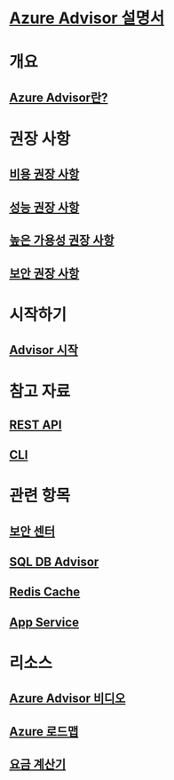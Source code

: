 # [Azure Advisor 설명서](index.md)

# 개요
## [Azure Advisor란?](advisor-overview.md)

# 권장 사항
## [비용 권장 사항](advisor-cost-recommendations.md)
## [성능 권장 사항](advisor-performance-recommendations.md)
## [높은 가용성 권장 사항](advisor-high-availability-recommendations.md)
## [보안 권장 사항](advisor-security-recommendations.md)

# 시작하기
## [Advisor 시작](advisor-get-started.md)

# 참고 자료
## [REST API](https://docs.microsoft.com/rest/api/advisor)
## [CLI](https://docs.microsoft.com/cli/azure/advisor)

# 관련 항목
## [보안 센터](https://azure.microsoft.com/services/security-center/)
## [SQL DB Advisor](https://azure.microsoft.com/documentation/articles/sql-database-advisor/)
## [Redis Cache](https://azure.microsoft.com/documentation/articles/cache-configure/#redis-cache-advisor)
## [App Service](https://azure.microsoft.com/documentation/articles/app-service-best-practices/)

# 리소스
## [Azure Advisor 비디오](https://azure.microsoft.com/resources/videos/index/?services=advisor)
## [Azure 로드맵](https://azure.microsoft.com/roadmap/?category=monitoring-management)
## [요금 계산기](https://azure.microsoft.com/pricing/calculator/)

